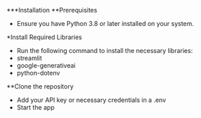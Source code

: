 ***Installation
**Prerequisites
- Ensure you have Python 3.8 or later installed on your system.

*Install Required Libraries
 - Run the following command to install the necessary libraries:
 - streamlit
 -  google-generativeai
 -  python-dotenv

   **Clone the repository
   - Add your API key or necessary credentials in a .env
   - Start the app
    
     
